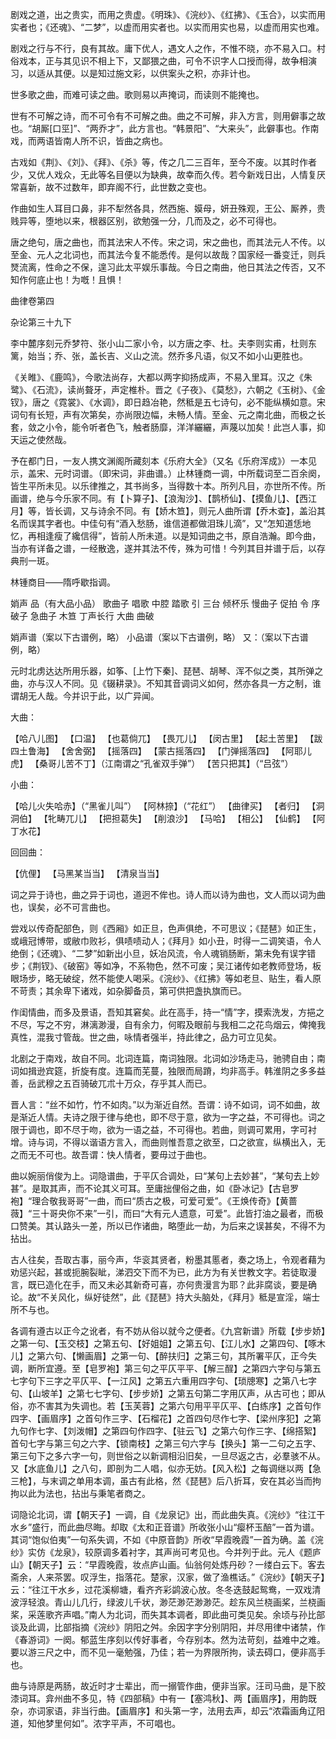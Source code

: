 <!-- { "loadSidebar": true } -->
剧戏之道，出之贵实，而用之贵虚。《明珠》、《浣纱》、《红拂》、《玉合》，以实而用实者也；《还魂》、“二梦”，以虚而用实者也。以实而用实也易，以虚而用实也难。

剧戏之行与不行，良有其故。庸下优人，遇文人之作，不惟不晓，亦不易入口。村俗戏本，正与其见识不相上下，又鄙猥之曲，可令不识字人口授而得，故争相演习，以适从其便。以是知过施文彩，以供案头之积，亦非计也。

世多歌之曲，而难可读之曲。歌则易以声掩词，而读则不能掩也。

世有不可解之诗，而不可令有不可解之曲。曲之不可解，非入方言，则用僻事之故也。“胡厮[口巠]”、“两乔才”，此方言也。“韩景阳”、“大来头”，此僻事也。作南戏，而两语皆南人所不识，皆曲之病也。

古戏如《荆》、《刘》、《拜》、《杀》等，传之几二三百年，至今不废。以其时作者少，又优人戏众，无此等名目便以为缺典，故幸而久传。若今新戏日出，人情复厌常喜新，故不过数年，即弃阁不行，此世数之变也。

作曲如生人耳目口鼻，非不犁然各具，然西施、嫫母，妍丑殊观，王公、厮养，贵贱异等，堕地以来，根器区别，欲勉强一分，几而及之，必不可得也。

唐之绝句，唐之曲也，而其法宋人不传。宋之词，宋之曲也，而其法元人不传。以至金、元人之北词也，而其法今复不能悉传。是何以故哉？国家经一番变迁，则兵燹流离，性命之不保，遑习此太平娱乐事哉。今日之南曲，他日其法之传否，又不知作何底止也！为嘅！且惧！


曲律卷第四

杂论第三十九下

李中麓序刻元乔梦符、张小山二家小令，以方唐之李、杜。夫李则实甫，杜则东篱，始当；乔、张，盖长吉、义山之流。然乔多凡语，似又不如小山更胜也。

《关睢》、《鹿鸣》，今歌法尚存，大都以两字抑扬成声，不易入里耳。汉之《朱鹭》、《石流》，读尚聱牙，声定椎朴。晋之《子夜》、《莫愁》，六朝之《玉树》、《金钗》，唐之《霓裳》、《水调》，即日趋冶艳，然秪是五七诗句，必不能纵横如意。宋词句有长短，声有次第矣，亦尚限边幅，未畅人情。至金、元之南北曲，而极之长套，敛之小令，能令听者色飞，触者肠靡，洋洋纚纚，声蔑以加矣！此岂人事，抑天运之使然哉。

予在都门日，一友人携文渊阁所藏刻本《乐府大全》（又名《乐府浑成》）一本见示，盖宋、元时词谱。（即宋词，非曲谱。）止林锺商一调，中所载词至二百余阕，皆生平所未见。以乐律推之，其书尚多，当得数十本。所列凡目，亦世所不传。所画谱，绝与今乐家不同。有【卜算子】、【浪淘沙】、【鹊桥仙】、【摸鱼儿】、【西江月】等，皆长调，又与诗余不同。有【娇木笪】，则元人曲所谓【乔木查】，盖沿其名而误其字者也。中佳句有“酒入愁肠，谁信道都做泪珠儿滴”，又“怎知道恁地忆，再相逢瘦了纔信得”，皆前人所未道。以是知词曲之书，原自浩瀚。即今曲，当亦有详备之谱，一经散逸，遂并其法不传，殊为可惜！今列其目并谱于后，以存典刑一斑。

林锺商目——隋呼歇指调。

娋声  品（有大品小品）  歌曲子  唱歌  中腔  踏歌  引  三台  倾杯乐  慢曲子  促拍  令  序  破子  急曲子  木笪  丁声长行  大曲  曲破

娋声谱（案以下古谱例，略）
小品谱（案以下古谱例，略）
又：（案以下古谱例，略）

元时北虏达达所用乐器，如筝、[上竹下秦]、琵琶、胡琴、浑不似之类，其所弹之曲，亦与汉人不同。见《辍耕录》。不知其音调词义如何，然亦各具一方之制，谁谓胡无人哉。今并识于此，以广异闻。

大曲：

【哈八儿图】  【口温】  【也葛倘兀】  【畏兀儿】  【闵古里】  【起土苦里】  【跋四土鲁海】  【舍舍弼】  【摇落四】  【蒙古摇落四】  【门弹摇落四】  【阿耶儿虎】  【桑哥儿苦不丁】（江南谓之“孔雀双手弹”）  【苦只把其】（“吕弦”）

小曲：

【哈儿火失哈赤】（“黑雀儿叫”）  【阿林捺】（“花红”）  【曲律买】  【者归】  【洞洞伯】  【牝畴兀儿】  【把担葛失】  【削浪沙】  【马哈】  【相公】  【仙鹤】  【阿丁水花】

回回曲：

【伉俚】  【马黑某当当】  【清泉当当】

词之异于诗也，曲之异于词也，道迥不侔也。诗人而以诗为曲也，文人而以词为曲也，误矣，必不可言曲也。

尝戏以传奇配部色，则《西厢》如正旦，色声俱绝，不可思议；《琵琶》如正生，或峨冠博带，或敝巾败衫，俱啧啧动人；《拜月》如小丑，时得一二调笑语，令人绝倒；《还魂》、“二梦”如新出小旦，妖冶风流，令人魂销肠断，第未免有误字错步；《荆钗》、《破窑》等如净，不系物色，然不可废；吴江诸传如老教师登场，板眼场步，略无破绽，然不能使人喝采。《浣纱》、《红拂》等如老旦、贴生，看人原不苛责；其余卑下诸戏，如杂脚备员，第可供把盏执旗而已。

作闺情曲，而多及景语，吾知其窘矣。此在高手，持一“情”字，摸索洗发，方挹之不尽，写之不穷，淋漓渺漫，自有余力，何暇及眼前与我相二之花鸟烟云，俾掩我真性，混我寸管哉。世之曲，咏情者强半，持此律之，品力可立见矣。

北剧之于南戏，故自不同。北词连篇，南词独限。北词如沙场走马，驰骋自由；南词如揖逊宾筵，折旋有度。连篇而芜蔓，独限而局蹐，均非高手。韩淮阴之多多益善，岳武穆之五百骑破兀朮十万众，存乎其人而已。

晋人言：“丝不如竹，竹不如肉。”以为渐近自然。吾谓：诗不如词，词不如曲，故是渐近人情。夫诗之限于律与绝也，即不尽于意，欲为一字之益，不可得也。词之限于调也，即不尽于吻，欲为一语之益，不可得也。若曲，则调可累用，字可衬增。诗与词，不得以谐语方言入，而曲则惟吾意之欲至，口之欲宣，纵横出入，无之而无不可也。故吾谓：快人情者，要毋过于曲也。

曲以婉丽俏俊为上。词隐谱曲，于平仄合调处，曰“某句上去妙甚”，“某句去上妙甚”。是取其声，而不论其义可耳。至庸拙俚俗之曲，如《卧冰记》【古皂罗袍】“理合敬我哥哥”一曲，而曰“质古之极，可爱可爱”。《王焕传奇》【黄蔷薇】“三十哥央你不来”一引，而曰“大有元人遗意，可爱”。此皆打油之最者，而极口赞美。其认路头一差，所以已作诸曲，略堕此一劫，为后来之误甚矣，不得不为拈出。

古人往矣，吾取古事，丽今声，华衮其贤者，粉墨其慝者，奏之场上，令观者藉为劝惩兴起，甚或扼腕裂眦，涕泗交下而不为已，此方为有关世教文字。若徒取漫言，既已造化在手，而又未必其新奇可喜，亦何贵漫言为耶？此非腐谈，要是确论。故“不关风化，纵好徒然”，此《琵琶》持大头脑处，《拜月》秪是宣淫，端士所不与也。

各调有遵古以正今之讹者，有不妨从俗以就今之便者。《九宫新谱》所载【步步娇】之第一句、【玉交枝】之第五句、【好姐姐】之第五句、【江儿水】之第四句、【啄木儿】之第六句、【懒画眉】之第一句、【醉扶归】之第三句，其所署平仄，正今失调，断所宜遵。至【皂罗袍】第三句之平仄平平、【解三酲】之第四六字句与第五七字句下三字之平仄平、【一江风】之第五六重用四字句、【琐牕寒】之第八七字句、【山坡羊】之第七七字句、【步步娇】之第五句第二字用仄声，从古可也；即从俗，亦不害其为失调也。若【玉芙蓉】之第六句用平平仄平、【白练序】之首句作四字、【画眉序】之首句作三字、【石榴花】之首四句尽作七字、【梁州序犯】之第九句作七字、【刘泼帽】之第四句作四字、【驻云飞】之第六句作三字、【绵搭絮】首句七字与第三句之六字、【锁南枝】之第三句六字与【换头】第一二句之五字、第三句下之多六字一句，则世俗之以新调相沿旧矣，一旦尽返之古，必羣骇不从。又【水底鱼儿】之八句，即剖为二人唱，似亦无妨。【风入松】之每调继以两【急三枪】，与末调之单用本调，虽古有此格，然《琵琶》后八折耳，安在其必当而拘拘以此为法也，拈出与秉笔者商之。

词隐论北词，谓【朝天子】一调，自《龙泉记》出，而此曲失真。《浣纱》“往江干水乡”盛行，而此曲尽晦。却取《太和正音谱》所收张小山“瘿杯玉醅”一首为谱。其词“饱似伯夷”一句系失调，不如《中原音韵》所收“早霞晚霞”一首为确。盖《浣纱》实仿《龙泉》，较原调多着衬字，其声尚可考见也。今并列于此。元人《题庐山》【朝天子】云：“早霞晚霞，妆点庐山画。仙翁何处炼丹砂？一缕白云下。客去斋余，人来茶罢。叹浮生，指落花。楚家，汉家，做了渔樵话。”《浣纱》【朝天子】云：“往江干水乡，过花溪柳塘，看齐齐彩鹢波心放。冬冬迭鼓起鸳鸯，一双戏清波浮轻浪。青山儿几行，绿波儿千状，渺茫渺茫渺渺茫。趁东风兰桡画桨，兰桡画桨，采莲歌齐声唱。”南人为北词，而失其本调者，即此曲可类见矣。余顷与孙比部谈及此调，比部指摘《浣纱》阴阳之舛。余因字字分别阴阳，并尽用律中诸禁，作《春游词》一阕。郁蓝生序刻以传好事者，今存别本。然为法苛刻，益难中之难。要以游三尺之中，而不见一毫勉强，乃佳；若一为界限所拘，读去碍口，便非高手也。

曲与诗原是两肠，故近时才士辈出，而一搦管作曲，便非当家。汪司马曲，是下胶漆词耳。弇州曲不多见，特《四部稿》中有一【塞鸿秋】、两【画眉序】，用韵既杂，亦词家语，非当行曲。【画眉序】和头第一字，法用去声，却云“浓霜画角辽阳道，知他梦里何如”。浓字平声，不可唱也。

